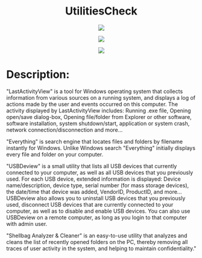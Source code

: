 <h1 align="center">UtilitiesCheck</h1>

<p align="center">
	<img src="https://www.nirsoft.net/utils/lastactivityview.png" />
</p>

<p align="center">
	<img src="https://voidtools.com/support/everything/Everything.Search.Window.png" />
</p>

<p align="center">
	<img src="https://www.nirsoft.net/utils/usbdeview.gif" />
</p>

# Description:
"LastActivityView" is a tool for Windows operating system that collects information from various sources on a running system, and displays a log of actions made by the user and events occurred on this computer. The activity displayed by LastActivityView includes: Running .exe file, Opening open/save dialog-box, Opening file/folder from Explorer or other software, software installation, system shutdown/start, application or system crash, network connection/disconnection and more...

"Everything" is search engine that locates files and folders by filename instantly for Windows. 
Unlike Windows search "Everything" initially displays every file and folder on your computer.

"USBDeview" is a small utility that lists all USB devices that currently connected to your computer, as well as all USB devices that you previously used.
For each USB device, extended information is displayed: Device name/description, device type, serial number (for mass storage devices), the date/time that device was added, VendorID, ProductID, and more...
USBDeview also allows you to uninstall USB devices that you previously used, disconnect USB devices that are currently connected to your computer, as well as to disable and enable USB devices.
You can also use USBDeview on a remote computer, as long as you login to that computer with admin user.

"Shellbag Analyzer & Cleaner" is an easy-to-use utility that analyzes and cleans the list of recently opened folders on the PC, thereby removing all traces of user activity in the system, and helping to maintain confidentiality."

